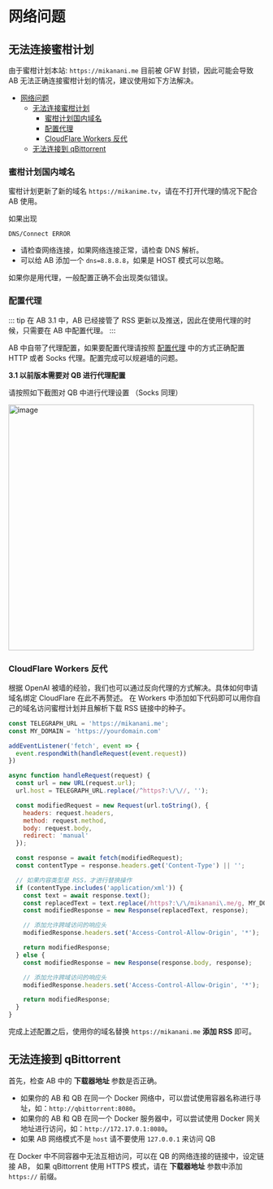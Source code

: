 # 网络问题

## 无法连接蜜柑计划

由于蜜柑计划本站: `https://mikanani.me` 目前被 GFW 封锁，因此可能会导致 AB 无法正确连接蜜柑计划的情况，建议使用如下方法解决。

- [网络问题](#网络问题)
  - [无法连接蜜柑计划](#无法连接蜜柑计划)
    - [蜜柑计划国内域名](#蜜柑计划国内域名)
    - [配置代理](#配置代理)
    - [CloudFlare Workers 反代](#cloudflare-workers-反代)
  - [无法连接到 qBittorrent](#无法连接到-qbittorrent)

### 蜜柑计划国内域名

蜜柑计划更新了新的域名 `https://mikanime.tv`，请在不打开代理的情况下配合 AB 使用。

如果出现  
```
DNS/Connect ERROR
```

- 请检查网络连接，如果网络连接正常，请检查 DNS 解析。
- 可以给 AB 添加一个 `dns=8.8.8.8`，如果是 HOST 模式可以忽略。

如果你是用代理，一般配置正确不会出现类似错误。

### 配置代理

::: tip
在 AB 3.1 中，AB 已经接管了 RSS 更新以及推送，因此在使用代理的时候，只需要在 AB 中配置代理。
:::

AB 中自带了代理配置，如果要配置代理请按照 [配置代理](../config/proxy) 中的方式正确配置 HTTP 或者 Socks 代理。配置完成可以规避墙的问题。

**3.1 以前版本需要对 QB 进行代理配置**

请按照如下截图对 QB 中进行代理设置 （Socks 同理）

<img width="483" alt="image" src="https://user-images.githubusercontent.com/33726646/233681562-cca3957a-a5de-40e2-8fb3-4cc7f57cc139.png">


### CloudFlare Workers 反代

根据 OpenAI 被墙的经验，我们也可以通过反向代理的方式解决。具体如何申请域名绑定 CloudFlare 在此不再赘述。
在 Workers 中添加如下代码即可以用你自己的域名访问蜜柑计划并且解析下载 RSS 链接中的种子。

```javascript
const TELEGRAPH_URL = 'https://mikanani.me';
const MY_DOMAIN = 'https://yourdomain.com'

addEventListener('fetch', event => {
  event.respondWith(handleRequest(event.request))
})

async function handleRequest(request) {
  const url = new URL(request.url);
  url.host = TELEGRAPH_URL.replace(/^https?:\/\//, '');

  const modifiedRequest = new Request(url.toString(), {
    headers: request.headers,
    method: request.method,
    body: request.body,
    redirect: 'manual'
  });

  const response = await fetch(modifiedRequest);
  const contentType = response.headers.get('Content-Type') || '';

  // 如果内容类型是 RSS，才进行替换操作
  if (contentType.includes('application/xml')) {
    const text = await response.text();
    const replacedText = text.replace(/https?:\/\/mikanani\.me/g, MY_DOMAIN);
    const modifiedResponse = new Response(replacedText, response);

    // 添加允许跨域访问的响应头
    modifiedResponse.headers.set('Access-Control-Allow-Origin', '*');

    return modifiedResponse;
  } else {
    const modifiedResponse = new Response(response.body, response);

    // 添加允许跨域访问的响应头
    modifiedResponse.headers.set('Access-Control-Allow-Origin', '*');

    return modifiedResponse;
  }
}
```

完成上述配置之后，使用你的域名替换 `https://mikanani.me` **添加 RSS** 即可。

## 无法连接到 qBittorrent

首先，检查 AB 中的 **下载器地址** 参数是否正确。
- 如果你的 AB 和 QB 在同一个 Docker 网络中，可以尝试使用容器名称进行寻址，如：`http://qbittorrent:8080`。
- 如果你的 AB 和 QB 在同一个 Docker 服务器中，可以尝试使用 Docker 网关地址进行访问，如：`http://172.17.0.1:8080`。
- 如果 AB 网络模式不是 `host` 请不要使用 `127.0.0.1` 来访问 QB

在 Docker 中不同容器中无法互相访问，可以在 QB 的网络连接的链接中，设定链接 AB， 如果 qBittorrent 使用 HTTPS 模式，请在 **下载器地址** 参数中添加 `https://` 前缀。

